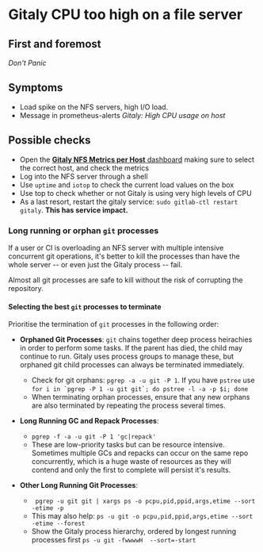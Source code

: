 # Gitaly CPU too high on a file server

## First and foremost

*Don't Panic*

## Symptoms

* Load spike on the NFS servers, high I/O load.
* Message in prometheus-alerts _Gitaly: High CPU usage on host_

## Possible checks

- Open the [**Gitaly NFS Metrics per Host** dashboard](https://performance.gitlab.net/dashboard/db/gitaly-nfs-metrics-per-host?refresh=30s&orgId=1&var-fqdn=nfs-file-08.stor.gitlab.com&from=now-1h&to=now) making sure to select the correct host,
  and check the metrics
- Log into the NFS server through a shell
- Use `uptime` and `iotop` to check the current load values on the box
- Use top to check whether or not Gitaly is using very high levels of CPU
- As a last resort, restart the gitaly service: `sudo gitlab-ctl restart gitaly`. **This has service impact.**

### Long running or orphan `git` processes

If a user or CI is overloading an NFS server with multiple intensive concurrent git operations, 
it's better to kill the processes than have the whole server -- or even just the Gitaly process -- fail.

Almost all git processes are safe to kill without the risk of corrupting the repository.

#### Selecting the best `git` processes to terminate

Prioritise the termination of `git` processes in the following order:

* **Orphaned Git Processes**: `git` chains together deep process heirachies in order to perform some tasks. If the parent has died, the child may continue to run. 
  Gitaly uses process groups to manage these, but orphaned git child processes can always be terminated immediately.
    * Check for git orphans: `pgrep -a -u git -P 1`. If you have `pstree` use ```for i in `pgrep -P 1 -u git git`; do pstree -l -a -p $i; done``` 
    * When terminating orphan processes, ensure that any new orphans are also terminated by repeating the process several times.
    
* **Long Running GC and Repack Processes**: 
  * `pgrep -f -a -u git -P 1 'gc|repack'`
  * These are low-priority tasks but can be resource intensive. Sometimes multiple GCs and repacks can occur on the same repo concurrently, which is a huge waste of resources as they will contend and only
    the first to complete will persist it's results.

* **Other Long Running Git Processes**:
  * ``` pgrep -u git git | xargs ps -o pcpu,pid,ppid,args,etime --sort -etime -p``` 
  * This may also help: ```ps -u git -o pcpu,pid,ppid,args,etime --sort -etime --forest```
  * Show the Gitaly process hierarchy, ordered by longest running processes first ```ps -u git -fwwwwH  --sort=-start```